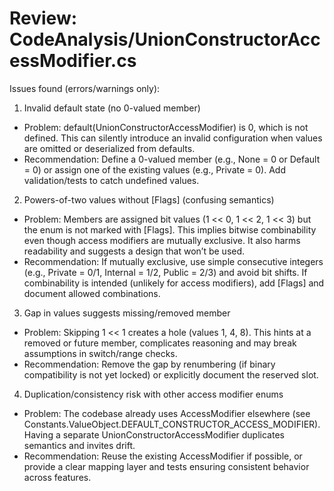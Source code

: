 # Review: CodeAnalysis/UnionConstructorAccessModifier.cs

Issues found (errors/warnings only):

1) Invalid default state (no 0-valued member)
- Problem: default(UnionConstructorAccessModifier) is 0, which is not defined. This can silently introduce an invalid configuration when values are omitted or deserialized from defaults.
- Recommendation: Define a 0-valued member (e.g., None = 0 or Default = 0) or assign one of the existing values (e.g., Private = 0). Add validation/tests to catch undefined values.

2) Powers-of-two values without [Flags] (confusing semantics)
- Problem: Members are assigned bit values (1 << 0, 1 << 2, 1 << 3) but the enum is not marked with [Flags]. This implies bitwise combinability even though access modifiers are mutually exclusive. It also harms readability and suggests a design that won’t be used.
- Recommendation: If mutually exclusive, use simple consecutive integers (e.g., Private = 0/1, Internal = 1/2, Public = 2/3) and avoid bit shifts. If combinability is intended (unlikely for access modifiers), add [Flags] and document allowed combinations.

3) Gap in values suggests missing/removed member
- Problem: Skipping 1 << 1 creates a hole (values 1, 4, 8). This hints at a removed or future member, complicates reasoning and may break assumptions in switch/range checks.
- Recommendation: Remove the gap by renumbering (if binary compatibility is not yet locked) or explicitly document the reserved slot.

4) Duplication/consistency risk with other access modifier enums
- Problem: The codebase already uses AccessModifier elsewhere (see Constants.ValueObject.DEFAULT_CONSTRUCTOR_ACCESS_MODIFIER). Having a separate UnionConstructorAccessModifier duplicates semantics and invites drift.
- Recommendation: Reuse the existing AccessModifier if possible, or provide a clear mapping layer and tests ensuring consistent behavior across features.

